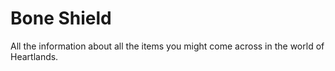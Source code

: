 # Bone Shield

All the information about all the items you might come across in the world of Heartlands.

